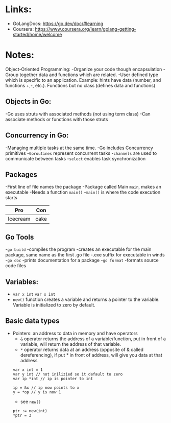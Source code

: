 # Links: 
- GoLangDocs: https://go.dev/doc/#learning
- Coursera: https://www.coursera.org/learn/golang-getting-started/home/welcome

# Notes: 
Object-Oriented Programming:
-Organize your code though encapsulation
-Group together data and functions which are related.
-User defined type which is specific to an application. Example: hints have data (number, and functions +,-, etc.). Functions but no class (defines data and functions)

## Objects in Go:
-Go uses struts with associated methods (not using term class)
-Can associate methods or functions with those struts

## Concurrency in Go:
-Managing multiple tasks at the same time.
-Go includes Concurrency primitives
-`Goroutines` represent concurrent tasks
-`channels` are used to communicate between tasks
-`select` enables task synchronization

## Packages
-First line of file names the package
-Package called Main `main`, makes an executable
  -Needs a function `main()`
  -`main()` is where the code execution starts

| Pro   | Con    |
|--------------- | --------------- |
| Icecream   | cake   |



## Go Tools 
-`go build`
  -compiles the program
  -creates an executable for the main package, same name as the first .go file
  -.exe suffix for executable in winds
-`go doc`
  -prints documentation for a package
-`go format`
  -formats source code files

## Variables:
- `var x int` `var x int`
- `new()` function creates a variable and returns a pointer to the variable. Variable is initialized to zero by default. 

## Basic data types
- Pointers: an address to data in memory and have operators
  - `&` operator returns the address of a variable/function, put in front of a variable, will return the address of that variable. 
  - `*` operator returns data at an address (opposite of & called dereferencing), if put * in front of address, will give you data at that address
  ``` golang
  var x int = 1 
  var y int // not inilizied so it default to zero
  var ip *int // ip is pointer to int

  ip = &x // ip now points to x 
  y = *op // y is now 1
  ``` 
  - see `new()` 
  ```
  ptr := new(int)
  *ptr = 3
  ``` 


